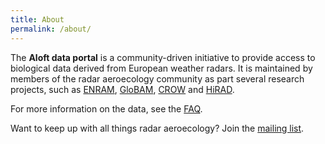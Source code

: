 ```yaml
---
title: About
permalink: /about/
---
```


The **Aloft data portal** is a community-driven initiative to provide access to biological data derived from European weather radars. It is maintained by members of the radar aeroecology community as part several research projects, such as [ENRAM](http://www.enram.eu), [GloBAM](https://globam.science), [CROW](https://inbo.github.io/crow/) and [HiRAD](https://hirad.science).

For more information on the data, see the [FAQ](/faq/).

Want to keep up with all things radar aeroecology? Join the [mailing list](https://groups.google.com/g/radar-aeroecology).
